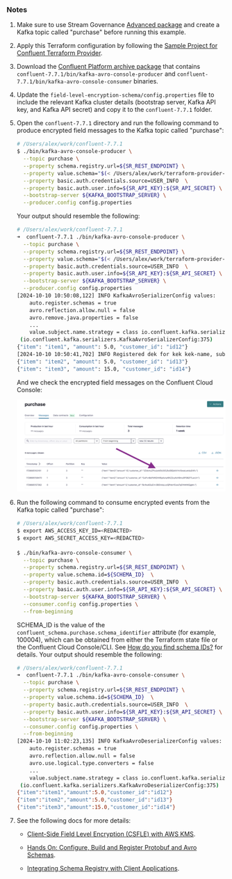 ### Notes

1. Make sure to use Stream Governance [Advanced package](https://docs.confluent.io/cloud/current/stream-governance/packages.html#packages) and create a Kafka topic called "purchase" before running this example.
2. Apply this Terraform configuration by following the [Sample Project for Confluent Terraform Provider](https://registry.terraform.io/providers/confluentinc/confluent/latest/docs/guides/sample-project).
3. Download the [Confluent Platform archive package](https://docs.confluent.io/platform/current/installation/installing_cp/zip-tar.html) that contains `confluent-7.7.1/bin/kafka-avro-console-producer` and `confluent-7.7.1/bin/kafka-avro-console-consumer` binaries.
4. Update the `field-level-encryption-schema/config.properties` file to include the relevant Kafka cluster details (bootstrap server, Kafka API key, and Kafka API secret) and copy it to the `confluent-7.7.1` folder.
5. Open the `confluent-7.7.1` directory and run the following command to produce encrypted field messages to the Kafka topic called "purchase":
    ```bash
    # /Users/alex/work/confluent-7.7.1
    $ ./bin/kafka-avro-console-producer \
      --topic purchase \
      --property schema.registry.url=${SR_REST_ENDPOINT} \
      --property value.schema="$(< /Users/alex/work/terraform-provider-confluent/examples/configurations/field-level-encryption-schema/schemas/avro/purchase.avsc)"  \
      --property basic.auth.credentials.source=USER_INFO  \
      --property basic.auth.user.info=${SR_API_KEY}:${SR_API_SECRET} \
      --bootstrap-server ${KAFKA_BOOTSTRAP_SERVER} \
      --producer.config config.properties
    ```
    Your output should resemble the following:
    ```bash
    # /Users/alex/work/confluent-7.7.1
    ➜  confluent-7.7.1 ./bin/kafka-avro-console-producer \
      --topic purchase \
      --property schema.registry.url=${SR_REST_ENDPOINT} \
      --property value.schema="$(< /Users/alex/work/terraform-provider-confluent/examples/configurations/field-level-encryption-schema/schemas/avro/purchase.avsc)"  \
      --property basic.auth.credentials.source=USER_INFO  \
      --property basic.auth.user.info=${SR_API_KEY}:${SR_API_SECRET} \
      --bootstrap-server ${KAFKA_BOOTSTRAP_SERVER} \
      --producer.config config.properties
    [2024-10-10 10:50:08,122] INFO KafkaAvroSerializerConfig values:
        auto.register.schemas = true
        avro.reflection.allow.null = false
        avro.remove.java.properties = false
        ...
        value.subject.name.strategy = class io.confluent.kafka.serializers.subject.TopicNameStrategy
     (io.confluent.kafka.serializers.KafkaAvroSerializerConfig:375)
    {"item": "item1", "amount": 5.0, "customer_id": "id12"}
    [2024-10-10 10:50:41,702] INFO Registered dek for kek kek-name, subject purchase-value (io.confluent.kafka.schemaregistry.encryption.FieldEncryptionExecutor:463)
    {"item": "item2", "amount": 5.0, "customer_id": "id13"}
    {"item": "item3", "amount": 15.0, "customer_id": "id14"}
    ```
   
    And we check the encrypted field messages on the Confluent Cloud Console:

    ![](images/cc_ui_consume.png)

6. Run the following command to consume encrypted events from the Kafka topic called "purchase":
    ```bash
    # /Users/alex/work/confluent-7.7.1
    $ export AWS_ACCESS_KEY_ID=<REDACTED>
    $ export AWS_SECRET_ACCESS_KEY=<REDACTED>
    
    $ ./bin/kafka-avro-console-consumer \
      --topic purchase \
      --property schema.registry.url=${SR_REST_ENDPOINT} \
      --property value.schema.id=${SCHEMA_ID}  \
      --property basic.auth.credentials.source=USER_INFO  \
      --property basic.auth.user.info=${SR_API_KEY}:${SR_API_SECRET} \
      --bootstrap-server ${KAFKA_BOOTSTRAP_SERVER} \
      --consumer.config config.properties \
      --from-beginning
    ```

   SCHEMA_ID is the value of the `confluent_schema.purchase.schema_identifier` attribute (for example, 100004), which can be obtained from either the Terraform state file or the Confluent Cloud Console/CLI.
   See [How do you find schema IDs?](https://docs.confluent.io/cloud/current/sr/faqs-cc.html#faq-print-schemas-ids) for details.
   Your output should resemble the following:
    ```bash
    # /Users/alex/work/confluent-7.7.1
    ➜  confluent-7.7.1 ./bin/kafka-avro-console-consumer \
      --topic purchase \
      --property schema.registry.url=${SR_REST_ENDPOINT} \
      --property value.schema.id=${SCHEMA_ID}  \
      --property basic.auth.credentials.source=USER_INFO  \
      --property basic.auth.user.info=${SR_API_KEY}:${SR_API_SECRET} \
      --bootstrap-server ${KAFKA_BOOTSTRAP_SERVER} \
      --consumer.config config.properties \
      --from-beginning
    [2024-10-10 11:02:23,135] INFO KafkaAvroDeserializerConfig values:
        auto.register.schemas = true
        avro.reflection.allow.null = false
        avro.use.logical.type.converters = false
        ...
        value.subject.name.strategy = class io.confluent.kafka.serializers.subject.TopicNameStrategy
     (io.confluent.kafka.serializers.KafkaAvroDeserializerConfig:375)
    {"item":"item1","amount":5.0,"customer_id":"id12"}
    {"item":"item2","amount":5.0,"customer_id":"id13"}
    {"item":"item3","amount":15.0,"customer_id":"id14"}
    ```
7. See the following docs for more details:
    * [Client-Side Field Level Encryption (CSFLE) with AWS KMS](https://github.com/pneff93/csfle/blob/main/aws/README.md).

    * [Hands On: Configure, Build and Register Protobuf and Avro Schemas](https://developer.confluent.io/learn-kafka/schema-registry/configure-schemas-hands-on/).

    * [Integrating Schema Registry with Client Applications](https://developer.confluent.io/learn-kafka/schema-registry/integrate-schema-registry-with-clients/).
